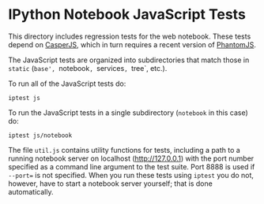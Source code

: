 # IPython Notebook JavaScript Tests

This directory includes regression tests for the web notebook. These tests
depend on [CasperJS](http://casperjs.org/), which in turn requires a recent
version of [PhantomJS](http://phantomjs.org/).

The JavaScript tests are organized into subdirectories that match those in
`static` (`base', `notebook`, `services`, `tree`, etc.).

To run all of the JavaScript tests do:

```
iptest js
```

To run the JavaScript tests in a single subdirectory (`notebook` in this
case) do:

```
iptest js/notebook
```

The file `util.js` contains utility functions for tests, including a path to
a running notebook server on localhost (http://127.0.0.1) with the port
number specified as a command line argument to the test suite. Port 8888 is
used if `--port=` is not specified. When you run these tests using `iptest`
you do not, however, have to start a notebook server yourself; that is done
automatically.
